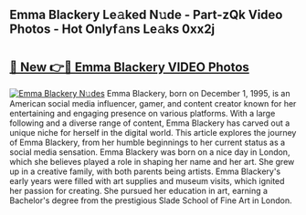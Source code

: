## Emma Blackery Le𝚊ked N𝚞de - Part-zQk Video Photos - Hot Onlyf𝚊ns Le𝚊ks 0xx2j

# <h2><a href="http://ab63287.deff.icu/?id=Emma+Blackery">🔗 New 👉🔴 Emma Blackery VIDEO Photos</a></h2>

[![Emma Blackery N𝚞des](https://i.imgur.com/rIISA9y.gif)](http://ab63287.deff.icu/?id=Emma+Blackery)
Emma Blackery, born on December 1, 1995, is an American social media influencer, gamer, and content creator known for her entertaining and engaging presence on various platforms. With a large following and a diverse range of content, Emma Blackery has carved out a unique niche for herself in the digital world. This article explores the journey of Emma Blackery, from her humble beginnings to her current status as a social media sensation. Emma Blackery was born on a nice day in London, which she believes played a role in shaping her name and her art. She grew up in a creative family, with both parents being artists. Emma Blackery's early years were filled with art supplies and museum visits, which ignited her passion for creating. She pursued her education in art, earning a Bachelor's degree from the prestigious Slade School of Fine Art in London.
